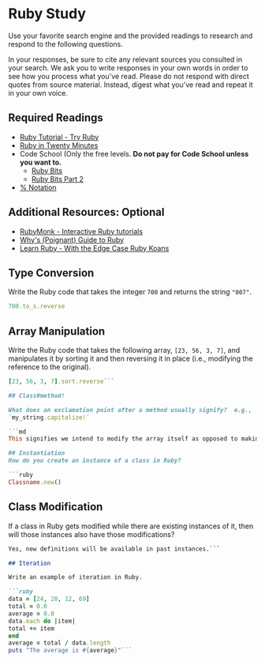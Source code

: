 # Ruby Study

Use your favorite search engine and the provided readings to research and
respond to the following questions.

In your responses, be sure to cite any relevant sources you consulted in your
search. We ask you to write responses in your own words in order to see how you
process what you've read. Please do not respond with direct quotes from source
material. Instead, digest what you've read and repeat it in your own voice.

## Required Readings

-   [Ruby Tutorial - Try Ruby](http://tryruby.org/)
-   [Ruby in Twenty Minutes](https://www.ruby-lang.org/en/documentation/quickstart/)
-   Code School (Only the free levels. **Do not pay for Code School unless you want to.**
    -   [Ruby Bits](https://www.codeschool.com/courses/ruby-bits)
    -   [Ruby Bits Part 2](https://www.codeschool.com/courses/ruby-bits-part-2)
-   [% Notation](https://en.wikibooks.org/wiki/Ruby_Programming/Syntax/Literals#The_.25_Notation)

## Additional Resources: Optional

-   [RubyMonk - Interactive Ruby tutorials](https://rubymonk.com/)
-   [Why's (Poignant) Guide to Ruby](http://poignant.guide/)
-   [Learn Ruby - With the Edge Case Ruby Koans](http://rubykoans.com/)

## Type Conversion

Write the Ruby code that takes the integer `700` and returns the string `"007"`.

```ruby
700.to_s.reverse
```

## Array Manipulation

Write the Ruby code that takes the following array, `[23, 56, 3, 7]`, and
manipulates it by sorting it and then reversing it in place (i.e., modifying the
reference to the original).

```ruby
[23, 56, 3, 7].sort.reverse```

## Class#method!

What does an exclamation point after a method usually signify?  e.g.,
`my_string.capitalize!`

```md
This signifies we intend to modify the array itself as opposed to making a new one.```

## Instantiation
How do you create an instance of a class in Ruby?

```ruby
Classname.new()
```

## Class Modification

If a class in Ruby gets modified while there are existing instances of it, then
will those instances also have those modifications?

```md
Yes, new definitions will be available in past instances.```

## Iteration

Write an example of iteration in Ruby.

```ruby
data = [24, 20, 12, 69]
total = 0.0
average = 0.0
data.each do |item|
total += item
end
average = total / data.length
puts "The average is #{average}"```
